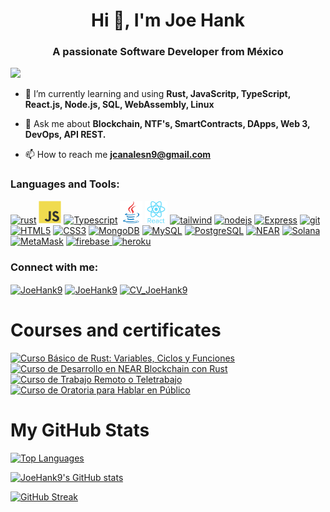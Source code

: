 <h1 align="center">Hi 👋, I'm Joe Hank</h1>
<h3 align="center">A passionate Software Developer from México</h3>

 <a href="https://www.twitter.com/darkjoehank" target="_blank" rel="noreferrer"><img src="https://img.shields.io/twitter/follow/darkjoehank?logo=twitter&style=for-the-badge&color=0891b2&labelColor=1c1917"/></a>

- 🌱 I’m currently learning and using **Rust, JavaScritp, TypeScript, React.js, Node.js, SQL, WebAssembly, Linux**

- 💬 Ask me about **Blockchain, NTF's, SmartContracts, DApps, Web 3, DevOps, API REST.**

- 📫 How to reach me **jcanalesn9@gmail.com**


<h3 align="left">Languages and Tools:</h3>
<p align="left">
 <a href="https://www.rust-lang.org" target="_blank"><img src="https://raw.githubusercontent.com/danielcranney/readme-generator/main/public/icons/skills/rust.svg" alt="rust" width="36" height="36"/></a>
 <a href="https://developer.mozilla.org/en-US/docs/Web/JavaScript" target="_blank"><img src="https://raw.githubusercontent.com/devicons/devicon/master/icons/javascript/javascript-original.svg" alt="JavaScript" width="36" height="36"/></a> 
 <a href="https://www.typescriptlang.org/" target="_blank" rel="noreferrer"><img src="https://raw.githubusercontent.com/danielcranney/readme-generator/main/public/icons/skills/typescript-colored.svg" width="36" height="36" alt="Typescript" /></a>
 <a href="https://www.java.com" target="_blank"><img src="https://raw.githubusercontent.com/devicons/devicon/master/icons/java/java-original.svg" alt="java" width="36" height="36"/></a>
 <a href="https://reactjs.org/" target="_blank"><img src="https://raw.githubusercontent.com/devicons/devicon/master/icons/react/react-original-wordmark.svg" alt="React Js" width="36" height="36"/></a>
 <a href="https://tailwindcss.com/" target="_blank"><img src="https://www.vectorlogo.zone/logos/tailwindcss/tailwindcss-icon.svg" alt="tailwind" width="36" height="36"/></a>
 <a href="https://nodejs.org" target="_blank"><img src="https://raw.githubusercontent.com/danielcranney/readme-generator/main/public/icons/skills/nodejs-colored.svg" alt="nodejs" width="36" height="36"/></a>
 <a href="https://expressjs.com/" target="_blank" rel="noreferrer"><img src="https://raw.githubusercontent.com/danielcranney/readme-generator/main/public/icons/skills/express-colored-dark.svg" width="36" height="36" alt="Express" /></a>
 <a href="https://git-scm.com/" target="_blank"><img src="https://www.vectorlogo.zone/logos/git-scm/git-scm-icon.svg" alt="git" width="36" height="36"/></a>
 <a href="https://developer.mozilla.org/en-US/docs/Glossary/HTML5" target="_blank" rel="noreferrer"><img src="https://raw.githubusercontent.com/danielcranney/readme-generator/main/public/icons/skills/html5-colored.svg" width="36" height="36" alt="HTML5"/></a>
 <a href="https://www.w3.org/TR/CSS/#css" target="_blank" rel="noreferrer"><img src="https://raw.githubusercontent.com/danielcranney/readme-generator/main/public/icons/skills/css3-colored.svg" width="36" height="36" alt="CSS3" /></a>
 <a href="https://www.mongodb.com/" target="_blank" rel="noreferrer"><img src="https://raw.githubusercontent.com/danielcranney/readme-generator/main/public/icons/skills/mongodb-colored.svg" width="36" height="36" alt="MongoDB"/></a>
 <a href="https://www.mysql.com/" target="_blank" rel="noreferrer"><img src="https://raw.githubusercontent.com/danielcranney/readme-generator/main/public/icons/skills/mysql-colored.svg" width="36" height="36" alt="MySQL"/></a>
 <a href="https://www.postgresql.org/" target="_blank" rel="noreferrer"><img src="https://raw.githubusercontent.com/danielcranney/readme-generator/main/public/icons/skills/postgresql-colored.svg" width="36" height="36" alt="PostgreSQL"/></a>
 <a href="https://near.org/" target="_blank"><img src="https://raw.githubusercontent.com/danielcranney/readme-generator/main/public/icons/skills/near.svg" alt="NEAR" width="36" height="36"/></a>
 <a href="https://solana.com/" target="_blank" rel="noreferrer"><img src="https://raw.githubusercontent.com/danielcranney/readme-generator/main/public/icons/skills/solana-colored.svg" width="36" height="36" alt="Solana"/></a>
 <a href="https://metamask.io/" target="_blank" rel="noreferrer"><img src="https://raw.githubusercontent.com/danielcranney/readme-generator/main/public/icons/skills/metamask-colored.svg" width="36" height="36" alt="MetaMask"/></a>
 <a href="https://firebase.google.com/" target="_blank"><img src="https://www.vectorlogo.zone/logos/firebase/firebase-icon.svg" alt="firebase" width="36" height="36"/> </a>
 <a href="https://heroku.com" target="_blank"><img src="https://www.vectorlogo.zone/logos/heroku/heroku-icon.svg" alt="heroku" width="36" height="36"/></a>
</p>
 
<h3 align="left">Connect with me:</h3>
<p align="left">
 <a href="https://twitter.com/darkjoehank" target="blank"><img align="center" src="https://raw.githubusercontent.com/rahuldkjain/github-profile-readme-generator/master/src/images/icons/Social/twitter.svg" alt="JoeHank9" height="30" width="40"/></a>
 <a href="https://www.linkedin.com/in/joehank/" target="blank"><img align="center" src="https://raw.githubusercontent.com/danielcranney/readme-generator/main/public/icons/socials/linkedin.svg" alt="JoeHank9" height="30" width="30"/></a>
 <a href="https://my.indeed.com/p/josalbertoc-usnpmiu" target="blank"><img align="center" src="https://cdn-icons-png.flaticon.com/512/6614/6614677.png" alt="CV_JoeHank9" height="30" width="30" /></a>
</p>


# Courses and certificates
 
 <a href="https://platzi.com/p/JoeHank/curso/3077-rust-basico/diploma/detalle/" target="_blank"><img src="https://static.platzi.com/media/achievements/basico-rust_piezas_badge-2-ad3328a6-7017-4ccb-a0ed-6cfe039405d7.png" alt="Curso Básico de Rust: Variables, Ciclos y Funciones" width="40" height="40"/></a>
 <a href="https://platzi.com/p/JoeHank/curso/3238-near/diploma/detalle/" target="_blank"><img src="https://static.platzi.com/media/achievements/desarrollo-en-near-blockchain-con-rust-badge-e1c34b09-b92c-4bad-9c2d-ac2dc06e924a.png" alt="Curso de Desarrollo en NEAR Blockchain con Rust" width="40" height="40"/></a>
 <a href="https://platzi.com/p/JoeHank/curso/1872-teletrabajo-trabajo-remoto/diploma/detalle/" target="_blank"><img src="https://static.platzi.com/media/achievements/badges-categorias-negocios-emprendimiento-1-90ace212-529a-4741-8a55-6a56d0d48f0f-b3.png" alt="Curso de Trabajo Remoto o Teletrabajo" width="40" height="40"/></a>
 <a href="https://platzi.com/p/JoeHank/curso/1285-hablar-en-publico/diploma/detalle/" target="_blank"><img src="https://static.platzi.com/media/achievements/1285-4cf709f2-7905-4e4b-95fb-409d8d83b68d.png" alt="Curso de Oratoria para Hablar en Público" width="40" height="40"/></a>

# My GitHub Stats

<a href="https://github.com/JoeHank9" align="left"><img src="https://github-readme-stats.vercel.app/api/top-langs/?username=JoeHank9&langs_count=10&title_color=0891b2&text_color=ffffff&icon_color=0891b2&bg_color=1c1917&hide_border=true&locale=en&custom_title=Top%20%Languages" alt="Top Languages"/></a>

<a href="http://www.github.com/JoeHank9"><img src="https://github-readme-stats.vercel.app/api?username=JoeHank9&show_icons=true&hide=&count_private=true&title_color=0891b2&text_color=ffffff&icon_color=0891b2&bg_color=1c1917&hide_border=true&show_icons=true" alt="JoeHank9's GitHub stats" /></a>

[![GitHub Streak](https://github-readme-streak-stats.herokuapp.com?user=JoeHank9&theme=dark&hide_border=true&disable_animations=true)](https://git.io/streak-stats)


